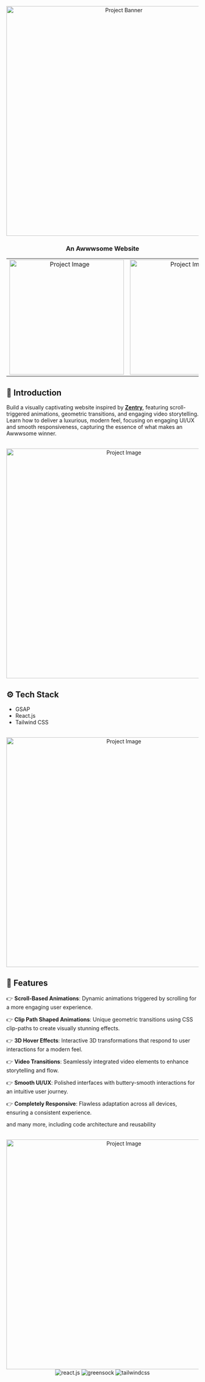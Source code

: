 <div align="center">
  <br />
    <a href="https://www.linkedin.com/in/nataliya-kachor/" target="_blank">
      <img src="https://github.com/user-attachments/assets/abed297a-272f-4c3b-8acf-15c07d51c31e" alt="Project Banner" style="width: 600px;">
    </a>
  <br />

  <h3 align="center">An Awwwsome Website</h3>
  
</div>

  <table>
  <tr>
    <td align="center">
      <a href="https://www.linkedin.com/in/nataliya-kachor-522170271/" target="_blank">
        <img src="https://github.com/user-attachments/assets/ab025423-1637-4f70-ab8a-2762a42e2dbb" alt="Project Image" style="width: 300px;">
      </a>
    </td>
    <td align="center">
      <a href="https://www.linkedin.com/in/nataliya-kachor-522170271/" target="_blank">
        <img src="https://github.com/user-attachments/assets/935ddaf2-d0cd-4efb-a568-ad718c82e5ea" alt="Project Image" style="width: 300px;">
      </a>
    </td>
    <td align="center">
      <a href="https://www.linkedin.com/in/nataliya-kachor-522170271/" target="_blank">
        <img src="https://github.com/user-attachments/assets/c6a89a28-15ad-4203-95b4-f31e06f270ad" alt="Project Image" style="width: 300px;">
      </a>
    </td>
  </tr>
</table>

## <a name="introduction">🤖 Introduction</a>

Build a visually captivating website inspired by **[Zentry](https://zentry.com/)**, featuring scroll-triggered animations, geometric transitions, and engaging video storytelling. Learn how to deliver a luxurious, modern feel, focusing on engaging UI/UX and smooth responsiveness, capturing the essence of what makes an Awwwsome winner.


<div align="center">
  <br />
   <a href="https://www.linkedin.com/in/nataliya-kachor-522170271/" target="_blank">
        <img src="https://github.com/user-attachments/assets/ab025423-1637-4f70-ab8a-2762a42e2dbb" alt="Project Image" style="width: 600px;">
      </a>
  <br />
</div>

## <a name="tech-stack">⚙️ Tech Stack</a>

- GSAP
- React.js
- Tailwind CSS

<div align="center">
  <br />
      <a href="https://www.linkedin.com/in/nataliya-kachor-522170271/" target="_blank">
        <img src="https://github.com/user-attachments/assets/935ddaf2-d0cd-4efb-a568-ad718c82e5ea" alt="Project Image" style="width: 600px;">
      </a>
  <br />
</div>

## <a name="features">🔋 Features</a>

👉 **Scroll-Based Animations**: Dynamic animations triggered by scrolling for a more engaging user experience.

👉 **Clip Path Shaped Animations**: Unique geometric transitions using CSS clip-paths to create visually stunning effects.

👉 **3D Hover Effects**: Interactive 3D transformations that respond to user interactions for a modern feel.

👉 **Video Transitions**: Seamlessly integrated video elements to enhance storytelling and flow.

👉 **Smooth UI/UX**: Polished interfaces with buttery-smooth interactions for an intuitive user journey.

👉 **Completely Responsive**: Flawless adaptation across all devices, ensuring a consistent experience.

and many more, including code architecture and reusability

<div align="center">
  <br />
      <a href="https://www.linkedin.com/in/nataliya-kachor-522170271/" target="_blank">
        <img src="https://github.com/user-attachments/assets/c6a89a28-15ad-4203-95b4-f31e06f270ad" alt="Project Image" style="width: 600px;">
      </a>
  <br />


  
  <div>
    <img src="https://img.shields.io/badge/-React_JS-black?style=for-the-badge&logoColor=white&logo=react&color=61DAFB" alt="react.js" />
    <img src="https://img.shields.io/badge/-GSAP-black?style=for-the-badge&logoColor=white&logo=greensock&color=88CE02" alt="greensock" />
    <img src="https://img.shields.io/badge/-Tailwind_CSS-black?style=for-the-badge&logoColor=white&logo=tailwindcss&color=06B6D4" alt="tailwindcss" />
  </div>

</div>
